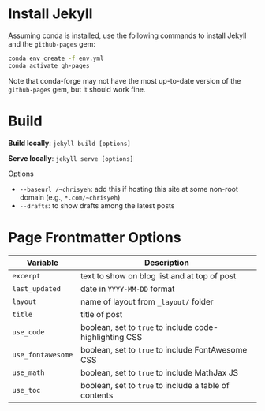 # Install Jekyll

Assuming conda is installed, use the following commands to install Jekyll and the `github-pages` gem:

```bash
conda env create -f env.yml
conda activate gh-pages
```

Note that conda-forge may not have the most up-to-date version of the `github-pages` gem, but it should work fine.


# Build

**Build locally**: `jekyll build [options]`

**Serve locally**: `jekyll serve [options]`

Options
- `--baseurl /~chrisyeh`: add this if hosting this site at some non-root domain (e.g., `*.com/~chrisyeh`)
- `--drafts`: to show drafts among the latest posts

# Page Frontmatter Options

Variable            | Description
--------------------|------------
`excerpt`           | text to show on blog list and at top of post
`last_updated`      | date in `YYYY-MM-DD` format
`layout`            | name of layout from `_layout/` folder
`title`             | title of post
`use_code`          | boolean, set to `true` to include code-highlighting CSS
`use_fontawesome`   | boolean, set to `true` to include FontAwesome CSS
`use_math`          | boolean, set to `true` to include MathJax JS
`use_toc`           | boolean, set to `true` to include a table of contents
